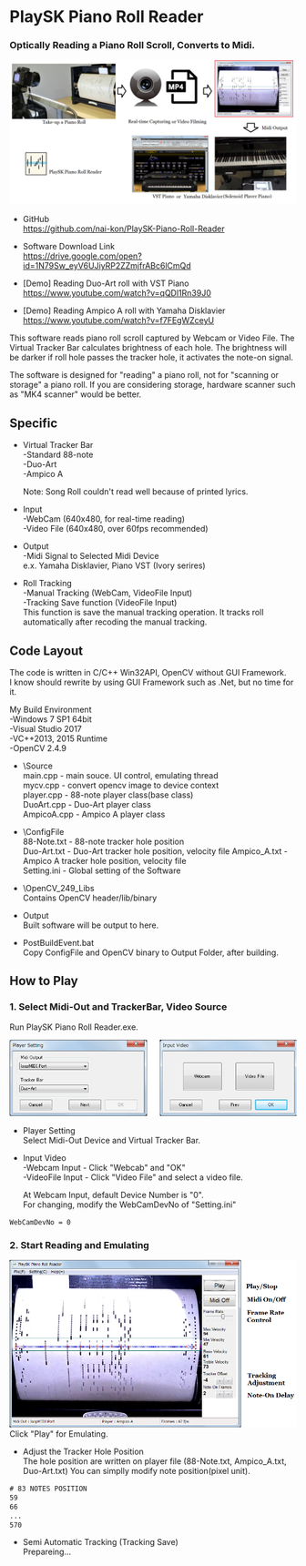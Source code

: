 # PlaySK Piano Roll Reader       
### Optically Reading a Piano Roll Scroll, Converts to Midi.

![Overall System](./README_img/Overall_System.png)

- GitHub      
https://github.com/nai-kon/PlaySK-Piano-Roll-Reader

- Software Download Link  
https://drive.google.com/open?id=1N79Sw_eyV6UJiyRP2ZZmjfrABc6lCmQd


- [Demo] Reading Duo-Art roll with VST Piano   
https://www.youtube.com/watch?v=qQDl1Rn39J0
 

- [Demo] Reading Ampico A roll with Yamaha Disklavier     
https://www.youtube.com/watch?v=f7FEgWZceyU

This software reads piano roll scroll captured by Webcam or Video File. The Virtual Tracker Bar calculates brightness of each hole. The brightness will be darker if roll hole passes the tracker hole, it activates the note-on signal. 

The software is designed for "reading" a piano roll, not for "scanning or storage" a piano roll. If you are considering storage, hardware scanner such as "MK4 scanner" would be better. 

## Specific
- Virtual Tracker Bar   
    -Standard 88-note    
    -Duo-Art     
    -Ampico A

    Note: Song Roll couldn't read well because of printed lyrics.

- Input     
    -WebCam  (640x480, for real-time reading)    
    -Video File (640x480, over 60fps recommended)

- Output    
    -Midi Signal to Selected Midi Device    
    e.x. Yamaha Disklavier, Piano VST (Ivory serires)
    
- Roll Tracking     
    -Manual Tracking (WebCam, VideoFile Input)   
    -Tracking Save function (VideoFile Input)     
     This function is save the manual tracking operation. It tracks roll automatically after recoding the manual tracking.

## Code Layout
The code is written in C/C++ Win32API, OpenCV without GUI Framework.  
I know should rewrite by using GUI Framework such as .Net, but no time for it.

My Build Environment    
-Windows 7 SP1 64bit    
-Visual Studio 2017     
-VC++2013, 2015 Runtime       
-OpenCV 2.4.9

- \Source   
main.cpp - main souce. UI control, emulating thread       
mycv.cpp - convert opencv image to device context   
player.cpp - 88-note player class(base class)       
DuoArt.cpp - Duo-Art player class     
AmpicoA.cpp - Ampico A player class

- \ConfigFile     
88-Note.txt - 88-note tracker hole position     
Duo-Art.txt - Duo-Art tracker hole position, velocity file
Ampico_A.txt - Ampico A tracker hole position, velocity file       
Setting.ini - Global setting of the Software

- \OpenCV_249_Libs     
Contains OpenCV header/lib/binary

- Output     
Built software will be output to here.

- PostBuildEvent.bat      
Copy ConfigFile and OpenCV binary to Output Folder, after building.


## How to Play

### 1. Select Midi-Out and TrackerBar, Video Source

Run PlaySK Piano Roll Reader.exe.

![Player Setting](README_img/Player_Setting.png)    
- Player Setting      
Select Midi-Out Device and Virtual Tracker Bar.

- Input Video     
-Webcam Input - Click "Webcab" and "OK"      
-VideoFile Input - Click "Video File" and select a video file.      

    At Webcam Input, default Device Number is "0".     
For changing, modify the WebCamDevNo of "Setting.ini"      
```
WebCamDevNo = 0
```
### 2. Start Reading and Emulating

![Main U I](README_img/MainUI.png)  
Click "Play" for Emulating.     

- Adjust the Tracker Hole Position    
The hole position are written on player file (88-Note.txt, Ampico_A.txt, Duo-Art.txt)
You can simplly modify note position(pixel unit). 
```
# 83 NOTES POSITION
59
66
...
570
```
- Semi Automatic Tracking (Tracking Save)     
Prepareing...
